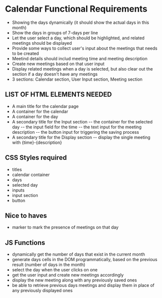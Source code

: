 # Calendar Functional Requirements

- Showing the days dynamically (it should show the actual days in this month)
- Show the days in groups of 7-days per line
- Let the user select a day, which should be highlighted, and related meetings should be displayed
- Provide some ways to collect user's input about the meetings that needs to be created
- Meetind details should includ meeting time and meeting description
- Create new meetings based on that user input
- Display related meetings when a day is selected, but also clear out the section if a day doesn't have any meetings
- 3 sections: Calendar section, User Input section, Meeting section

## LIST OF HTML ELEMENTS NEEDED

- A main title for the calendar page
- A container for the calendar
- A container for the day
- A secondary title for the Input section
  -- the container for the selected day
  -- the input field for the time
  -- the text input for the meeting description
  -- the button input for triggering the saving process
- A secondary title for the Display section
  -- display the single meeting with {time}-{description}

## CSS Styles required

- titles
- calendar container
- days
- selected day
- inputs
- input section
- button

## Nice to haves

- marker to mark the presence of meetings on that day

## JS Functions

- dynamically get the number of days that exist in the current month
- generate days cells in the DOM programmatically, based on the previous result (number of days in the month)
- select the day when the user clicks on one
- get the user input and create new meetings accordingly
- display the new meeting along with any previously saved ones
- be able to retrieve previous days meetings and display them in place of any previously displayed ones

